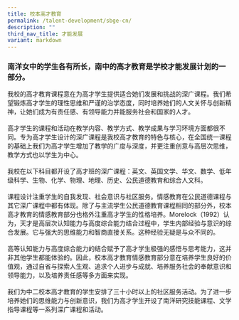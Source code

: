 ```yaml
---
title: 校本高才教育
permalink: /talent-development/sbge-cn/
description: ""
third_nav_title: 才能发展
variant: markdown
---
```

### 南洋女中的学生各有所长，南中的高才教育是学校才能发展计划的一部分。


我校的高才教育课程意在为高才学生提供适合她们发展和挑战的深广课程。我们希望锻炼高才学生的理性思维和严谨的治学态度，同时培养她们的人文关怀与创新精神，让她们成为有责任感、有领导能力并能服务社会和国家的人才。  
   
高才学生的课程和活动在教学内容、教学方式、教学成果与学习环境方面都很不同。专为高才学生设计的深广课程是我校高才教育的特色与核心，在全国统一课程的基础上我们为高才学生增加了教学的广度与深度，并更注重创意与高层次思维，教学方式也以学生为中心。  
   
我校在以下科目都开设了高才班的深广课程：英文、英国文学、华文、数学、低年级科学、生物、化学、物理、地理、历史、公民道德教育和综合人文科。  
   
课程设计注重学生的自我发现、社会意识与社区服务。情感教育在公民道德课程与其它深广课程中都有体现。除了与主流学生公民道德教育课程相同的部分外，校本高才教育的情感教育部分也格外注重高才学生的性格培养。Morelock（1992）认为，天才是高层次认知能力与高度综合能力结合过程中，学生内部经验与意识的综合发展。它与强大的思维能力和智商直接关系。这种经验无疑是与众不同的。  
   
高等认知能力与高度综合能力的结合赋予了高才学生极强的感悟与思考能力，这并非其他学生都能体验的。因此，校本高才教育情感教育部分意在培养学生良好的价值观，通过自省与探索人生观、追求个人进步与成就、培养服务社会的奉献意识和领导能力，以及培养责任感等多方面来实现。  
   
我们为中二校本高才教育的学生安排了三十小时以上的社区服务活动。为了进一步培养她们的思维能力与创新意识，我们为高才学生开设了南洋研究技能课程、文学指导课程等一系列深广课程和活动。